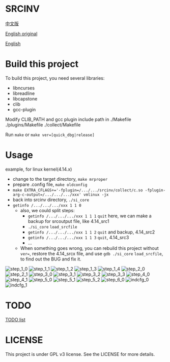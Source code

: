 # SRCINV

[中文版](https://github.com/snorez/srcinv/blob/master/doc/README.zh)

[English original](https://github.com/snorez/srcinv/blob/master/doc/README.en)

[English](https://github.com/snorez/srcinv/blob/master/doc/README_en.md)

# Build this project
To build this project, you need several libraries:
+	libncurses
+	libreadline
+	libcapstone
+	clib
+	gcc-plugin

Modify CLIB_PATH and gcc plugin include path in ./Makefile ./plugins/Makefile ./collect/Makefile

Run `make` or `make ver=[quick_dbg|release]`

# Usage
example, for linux kernel(4.14.x)
+ change to the target directory, `make mrproper`
+ prepare .config file, `make oldconfig`
+ `make EXTRA_CFLAGS+='-fplugin=/.../.../srcinv/collect/c.so -fplugin-arg-c-output=/.../.../.../xxx' vmlinux -jx`
+ back into srcinv directory, `./si_core`
+ `getinfo /.../.../.../xxx 1 1 0`
	+ also, we could split steps:
		+ `getinfo /.../.../.../xxx 1 1 1` `quit`
			here, we can make a backup for srcoutput file, like 4.14_src1
		+ `./si_core` `load_srcfile`
		+ `getinfo /.../.../.../xxx 1 1 2` `quit` and backup, 4.14_src2
		+ `getinfo /.../.../.../xxx 1 1 3` `quit`, 4.14_src3
		+ ...
	+ When something goes wrong, you can rebuild this project without `ver=`,
		restore the 4.14_srcx file,
		and use `gdb ./si_core` `load_srcfile`, to find out the BUG and
		fix it.

![step_1_0](https://github.com/snorez/srcinv/blob/master/doc/phase1_0.png)
![step_1_1](https://github.com/snorez/srcinv/blob/master/doc/phase1_1.png)
![step_1_2](https://github.com/snorez/srcinv/blob/master/doc/phase1_2.png)
![step_1_3](https://github.com/snorez/srcinv/blob/master/doc/phase1_3.png)
![step_1_4](https://github.com/snorez/srcinv/blob/master/doc/phase1_4.png)
![step_2_0](https://github.com/snorez/srcinv/blob/master/doc/phase2_0.png)
![step_2_1](https://github.com/snorez/srcinv/blob/master/doc/phase2_1.png)
![step_3_0](https://github.com/snorez/srcinv/blob/master/doc/phase3_0.png)
![step_3_1](https://github.com/snorez/srcinv/blob/master/doc/phase3_1.png)
![step_3_2](https://github.com/snorez/srcinv/blob/master/doc/phase3_2.png)
![step_3_3](https://github.com/snorez/srcinv/blob/master/doc/phase3_3.png)
![step_4_0](https://github.com/snorez/srcinv/blob/master/doc/phase4_0.png)
![step_4_1](https://github.com/snorez/srcinv/blob/master/doc/phase4_1.png)
![step_5_0](https://github.com/snorez/srcinv/blob/master/doc/phase5_0.png)
![step_5_1](https://github.com/snorez/srcinv/blob/master/doc/phase5_1.png)
![step_5_2](https://github.com/snorez/srcinv/blob/master/doc/phase5_2.png)
![step_6_0](https://github.com/snorez/srcinv/blob/master/doc/phase6_0.png)
![indcfg_0](https://github.com/snorez/srcinv/blob/master/doc/indcfg_0.png)
![indcfg_1](https://github.com/snorez/srcinv/blob/master/doc/indcfg_1.png)

# TODO
[TODO list](https://github.com/snorez/srcinv/blob/master/doc/TODO.md)

# LICENSE
This project is under GPL v3 license. See the LICENSE for more details.
